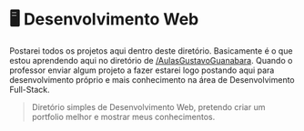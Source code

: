 # 🖥️ Desenvolvimento Web
Postarei todos os projetos aqui dentro deste diretório. Basicamente é o que estou aprendendo aqui no diretório de <a href="https://github.com/mercuriohg/AulasGustavoGuanabara">/AulasGustavoGuanabara</a>. Quando o professor enviar algum projeto a fazer estarei logo postando aqui para desenvolvimento próprio e mais conhecimento na área de Desenvolvimento Full-Stack.

>Diretório simples de Desenvolvimento Web, pretendo criar um portfolio melhor e mostrar meus conhecimentos.
